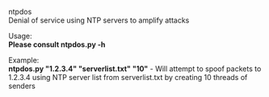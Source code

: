 ntpdos<br />
Denial of service using NTP servers to amplify attacks <br />

Usage:<br />
<b>Please consult ntpdos.py -h</b>
<br />

Example:<br />
<b>ntpdos.py "1.2.3.4" "serverlist.txt" "10"</b>  -  Will attempt to spoof packets to 1.2.3.4 using NTP server list from serverlist.txt by creating 10 threads of senders
<br />
<br />
